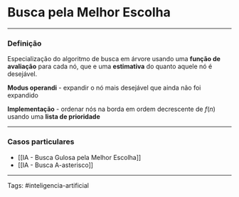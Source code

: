 
# Busca pela Melhor Escolha

---

### Definição

Especialização do algoritmo de busca em árvore usando uma **função de avaliação** para cada nó, que e uma **estimativa** do quanto aquele nó é desejável.

**Modus operandi** - expandir o nó mais desejável que ainda não foi expandido

**Implementação** - ordenar nós na borda em ordem decrescente de $f(n)$ usando uma **lista de prioridade**

---

### Casos particulares

- [[IA - Busca Gulosa pela Melhor Escolha]]
- [[IA - Busca A-asterisco]]

---

Tags: #inteligencia-artificial

